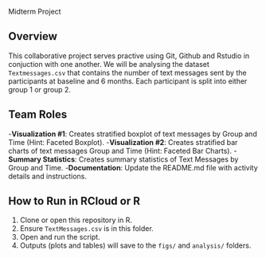 Midterm Project

## Overview
This collaborative project serves practive using Git, Github and Rstudio in conjuction with one another. 
We will be analysing the dataset `Textmessages.csv` that contains the number of text messages sent by the participants at 
baseline and 6 months. Each participant is split into either group 1 or group 2.

## Team Roles
-**Visualization #1**: Creates stratified boxplot of text messages by Group and Time (Hint: Faceted Boxplot).
-**Visualization #2**: Creates stratified bar charts of text messages Group and Time (Hint: Faceted Bar Charts).
-**Summary Statistics**: Creates summary statistics of Text Messages by Group and Time.
-**Documentation**: Update the README.md file with activity details and instructions.

## How to Run in RCloud or R
1. Clone or open this repository in R.  
2. Ensure `TextMessages.csv` is in this folder.  
3. Open and run the script.  
4. Outputs (plots and tables) will save to the `figs/` and `analysis/` folders.

